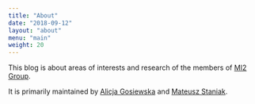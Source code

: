 ```yaml
---
title: "About"
date: "2018-09-12"
layout: "about"
menu: "main"
weight: 20
---
```


This blog is about areas of interests and research of the members of [MI2 Group](http://mi2.mini.pw.edu.pl).

It is primarily maintained by [Alicja Gosiewska](http://gosiewska.com) and [Mateusz Staniak](http://www.mstaniak.pl).
